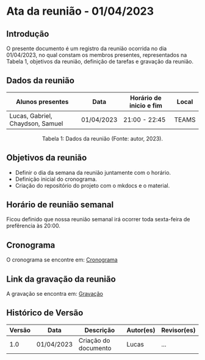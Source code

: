 # Ata da reunião - 01/04/2023

## Introdução

O presente documento é um registro da reunião ocorrida no dia 01/04/2023, no qual constam os membros presentes, representados na Tabela 1, objetivos da reunião, definição de tarefas e gravação da reunião.

## Dados da reunião

| Alunos presentes                 | Data       | Horário de inicio e fim | Local |
| -------------------------------- | ---------- | ----------------------- | ----- |
| Lucas, Gabriel, Chaydson, Samuel | 01/04/2023 | 21:00 - 22:45           | TEAMS |

<div style="text-align: center">
<p> Tabela 1: Dados da reunião (Fonte: autor, 2023). </p>
</div>

## Objetivos da reunião

- Definir o dia da semana da reunião juntamente com o horário.
- Definição inicial do cronograma.
- Criação do repositório do projeto com o mkdocs e o material.

## Horário de reunião semanal

Ficou definido que nossa reunião semanal irá ocorrer toda sexta-feira de prefêrencia às 20:00.

## Cronograma

O cronograma se encontre em: [Cronograma](../planejamento/cronograma.md)

## Link da gravação da reunião

A gravação se encontra em: [Gravação](https://youtu.be/LJQ61xT9jME)

## Histórico de Versão
| Versão | Data       | Descrição            | Autor(es) | Revisor(es) |
|--------|------------|----------------------|-----------|-------------|
| 1.0    | 01/04/2023 | Criação do documento | Lucas     | ...         |
